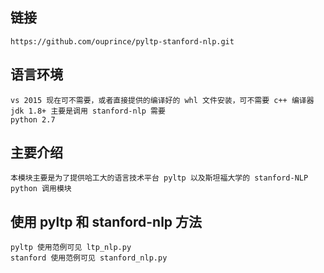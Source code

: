 ## 链接
	https://github.com/ouprince/pyltp-stanford-nlp.git

## 语言环境
	vs 2015 现在可不需要，或者直接提供的编译好的 whl 文件安装，可不需要 c++ 编译器
	jdk 1.8+ 主要是调用 stanford-nlp 需要
	python 2.7
	
## 主要介绍
	本模块主要是为了提供哈工大的语言技术平台 pyltp 以及斯坦福大学的 stanford-NLP python 调用模块

## 使用 pyltp 和 stanford-nlp 方法
	pyltp 使用范例可见 ltp_nlp.py
	stanford 使用范例可见 stanford_nlp.py
